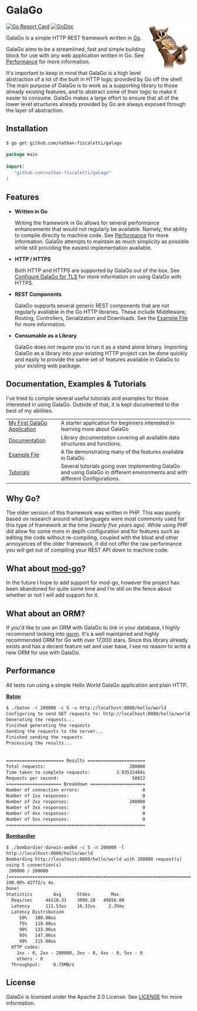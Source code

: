 # GalaGo

[![Go Report Card](https://goreportcard.com/badge/github.com/nathan-fiscaletti/galago?p=0)](https://goreportcard.com/report/github.com/nathan-fiscaletti/galago)
[![GoDoc](https://godoc.org/github.com/nathan-fiscaletti/galago?status.svg)](https://godoc.org/github.com/nathan-fiscaletti/galago)
<img src="./logo.png" align="right" />

GalaGo is a simple HTTP REST framework written in [Go](https://golang.org).

GalaGo aims to be a streamlined, fast and simple building block for use with any web application written in Go. See [Performance](#performance) for more information. 

It's important to keep in mind that GalaGo is a high level abstraction of a lot of the built in HTTP logic provided by Go off the shelf. The main purpose of GalaGo is to work as a supporting library to those already existing features, and to abstract some of their logic to make it easier to consume. GalaGo makes a large effort to ensure that all of the lower level structures already provided by Go are always exposed through the layer of abstraction.

## Installation

```sh
$ go get github.com/nathan-fiscaletti/galago
```

```go
package main

import(
   "github.com/nathan-fiscaletti/galago"
)
```

## Features

- **Written in Go**

  Writing the framework in Go allows for several performance enhancements that would not regularly be available. Namely, the ability to compile directly to machine code. See [Performance](#performance) for more information. GalaGo attempts to maintain as much simplicity as possible while still providing the easiest implementation available.

- **HTTP / HTTPS**

   Both HTTP and HTTPS are supported by GalaGo out of the box. See [Configure GalaGo for TLS](./tutorials/tls.md) for more information on using GalaGo with HTTPS.

- **REST Components**

   GalaGo supports several generic REST components that are not regularly available in the Go HTTP libraries. These include Middleware, Routing, Controllers, Serialization and Downloads. See the [Example File](./example/) for more information.
   
- **Consumable as a Library**

   GalaGo does not require you to run it as a stand alone binary. Importing GalaGo as a library into your existing HTTP project can be done quickly and easily to provide the same set of features available in GalaGo to your existing web package.

## Documentation, Examples & Tutorials

I've tried to compile several useful tutorials and examples for those interested in using GalaGo. Outside of that, it is kept documented to the best of my abilities.

|||
|---|---|
|[My First GalaGo Application](./tutorials/getting-started.md)|A starter application for beginners interested in learning more about GalaGo|
|[Documentation](https://godoc.org/github.com/nathan-fiscaletti/galago/)|Library documentation covering all available data structures and functions.|
|[Example File](./example/)|A file demonstrating many of the features available in GalaGo|
|[Tutorials](./tutorials)|Several tutorials going over implementing GalaGo and using GalaGo in different environments and with different Configurations.|

## Why Go?

The older version of this framework was written in PHP. This was purely based on research around what languages were most commonly used for this type of framework at the time _(nearly five years ago)_. While using PHP did allow for some more in depth configuration and for features such as editing the code without re-compiling, coupled with the bloat and other annoyances of the older framework, it did not offer the raw performance you will get out of compiling your REST API down to machine code.

## What about [mod-go](https://github.com/idaunis/mod_go)?

In the future I hope to add support for mod-go, however the project has been abandoned for quite some time and I'm still on the fence about whether or not I will add support for it.

## What about an ORM?

If you'd like to use an ORM with GalaGo to link in your database, I highly recommend looking into [gorm](https://github.com/jinzhu/gorm). It's a well maintained and highly recommended ORM for Go with over 17,000 stars. Since this library already exists and has a decent feature set and user base, I see no reason to write a new ORM for use with GalaGo.

## Performance

All tests run using a simple Hello World GalaGo application and plain HTTP.

[**Baton**](https://github.com/americanexpress/baton)

```
$ ./baton -r 200000 -c 5 -u http://localhost:8080/hello/world
Configuring to send GET requests to: http://localhost:8080/hello/world
Generating the requests...
Finished generating the requests
Sending the requests to the server...
Finished sending the requests
Processing the results...


====================== Results ======================
Total requests:                                200000
Time taken to complete requests:          3.93532484s
Requests per second:                            50822
===================== Breakdown =====================
Number of connection errors:                        0
Number of 1xx responses:                            0
Number of 2xx responses:                       200000
Number of 3xx responses:                            0
Number of 4xx responses:                            0
Number of 5xx responses:                            0
=====================================================
```

[**Bombardier**](https://github.com/codesenberg/bombardier)

```
$ ./bombardier-darwin-amd64 -c 5 -n 200000 -l http://localhost:8080/hello/world
Bombarding http://localhost:8080/hello/world with 200000 request(s) using 5 connection(s)
 200000 / 200000 [==============================================================================================================================================================] 100.00% 42772/s 4s
Done!
Statistics        Avg      Stdev        Max
  Reqs/sec     44110.31    3090.28   49656.00
  Latency      111.53us    16.32us     2.35ms
  Latency Distribution
     50%   108.00us
     75%   119.00us
     90%   133.00us
     95%   147.00us
     99%   215.00us
  HTTP codes:
    1xx - 0, 2xx - 200000, 3xx - 0, 4xx - 0, 5xx - 0
    others - 0
  Throughput:     8.75MB/s
```

## License

GalaGo is licensed under the Apache 2.0 License. See [LICENSE](./LICENSE) for more information.